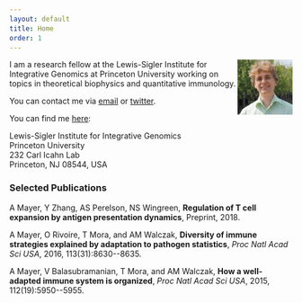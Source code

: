 ```yaml
---
layout: default
title: Home
order: 1
---
```


<img style="width:7em" src="images/andreasmayer.jpg" align="right">
I am a research fellow at the Lewis-Sigler Institute for Integrative Genomics at Princeton University working on topics in theoretical biophysics and quantitative immunology.

You can contact me via [email](mailto:andimscience@gmail.com) or [twitter](http://twitter.com/andimscience).

You can find me [here](https://www.google.com/maps/place/Icahn+Laboratory,+Princeton,+NJ+08540/@40.3443669,-74.655529,17z):

Lewis-Sigler Institute for Integrative Genomics  
Princeton University  
232 Carl Icahn Lab  
Princeton, NJ 08544, USA 

### Selected Publications

A Mayer, Y Zhang, AS Perelson, NS Wingreen, **Regulation of T cell expansion by antigen presentation dynamics**, Preprint, 2018. [<i class="ai ai-doi"></i>](https://doi.org/10.1101/377036)

A Mayer, O Rivoire, T Mora, and AM Walczak, **Diversity of immune strategies explained by adaptation to pathogen statistics**, *Proc Natl Acad Sci USA*, 2016, 113(31):8630--8635. [<i class="ai ai-doi"></i>](http://dx.doi.org/10.1073/pnas.1600663113)

A Mayer, V Balasubramanian, T Mora, and AM Walczak, **How a well-adapted immune system is organized**, *Proc Natl Acad Sci USA*, 2015, 112(19):5950--5955. [<i class="ai ai-doi"></i>](http://dx.doi.org/10.1073/pnas.1421827112)
